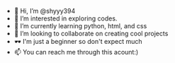 - 👋 Hi, I’m @shyyy394
- 👀 I’m interested in exploring codes.
- 🌱 I’m currently learning python, html, and css
- 💞️ I’m looking to collaborate on creating cool projects
- 🕶️ I'm just a beginner so don't expect much
- 📫 You can reach me through this acount:)

<!---
shyyy394/shyyy394 is a ✨ special ✨ repository because its `README.md` (this file) appears on your GitHub profile.
You can click the Preview link to take a look at your changes.
--->
